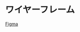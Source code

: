 # ワイヤーフレーム



[Figma](https://www.figma.com/file/9c8xRCIhF8wIgbvP3qyl83/%E3%83%AF%E3%82%A4%E3%83%A4%E3%83%BC%E3%83%95%E3%83%AC%E3%83%BC%E3%83%A0?type=design&node-id=0%3A1&mode=design&t=r4JzvG66NPvEfEkU-1)
